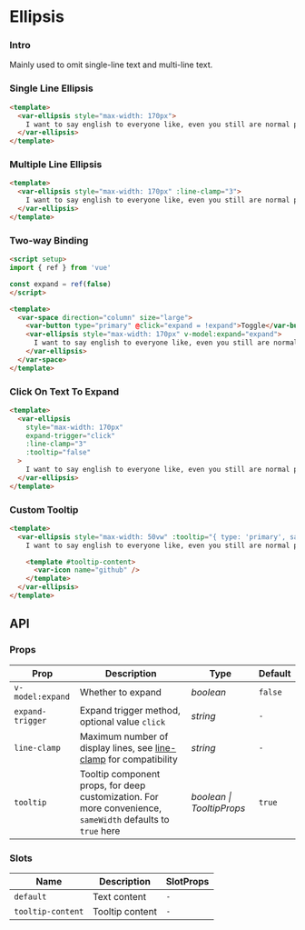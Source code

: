 # Ellipsis

### Intro

Mainly used to omit single-line text and multi-line text.

### Single Line Ellipsis

```html
<template>
  <var-ellipsis style="max-width: 170px">
    I want to say english to everyone like, even you still are normal people, you still can work a world champion and no one trust you!
  </var-ellipsis>
</template>
```

### Multiple Line Ellipsis

```html
<template>
  <var-ellipsis style="max-width: 170px" :line-clamp="3">
    I want to say english to everyone like, even you still are normal people, you still can work a world champion and no one trust you!
  </var-ellipsis>
</template>
```

### Two-way Binding

```html
<script setup>
import { ref } from 'vue'

const expand = ref(false)
</script>

<template>
  <var-space direction="column" size="large">
    <var-button type="primary" @click="expand = !expand">Toggle</var-button>
    <var-ellipsis style="max-width: 170px" v-model:expand="expand">
      I want to say english to everyone like, even you still are normal people, you still can work a world champion and no one trust you!
    </var-ellipsis>
  </var-space>
</template>
```

### Click On Text To Expand

```html
<template>
  <var-ellipsis 
    style="max-width: 170px" 
    expand-trigger="click" 
    :line-clamp="3" 
    :tooltip="false"
  >
    I want to say english to everyone like, even you still are normal people, you still can work a world champion and no one trust you!
  </var-ellipsis>
</template>
```

### Custom Tooltip

```html
<template>
  <var-ellipsis style="max-width: 50vw" :tooltip="{ type: 'primary', sameWidth: false }">
    I want to say english to everyone like, even you still are normal people, you still can work a world champion and no one trust you!

    <template #tooltip-content>
      <var-icon name="github" />
    </template>
  </var-ellipsis>
</template>
```

## API

### Props

| Prop   | Description  | Type  | Default  |
| ----- | ------ | ---- | ---- |
| `v-model:expand` | Whether to expand | _boolean_  | `false` |
| `expand-trigger` | Expand trigger method, optional value `click` | _string_ | `-` |
| `line-clamp` | Maximum number of display lines, see [line-clamp](https://caniuse.com/?search=line-clamp) for compatibility | _string_ | `-` |
| `tooltip` | Tooltip component props, for deep customization. For more convenience, `sameWidth` defaults to `true` here | _boolean \| TooltipProps_ | `true` |

### Slots

| Name | Description | SlotProps |
| --- | --- | --- |
| `default` | Text content | `-` |
| `tooltip-content` | Tooltip content | `-` |